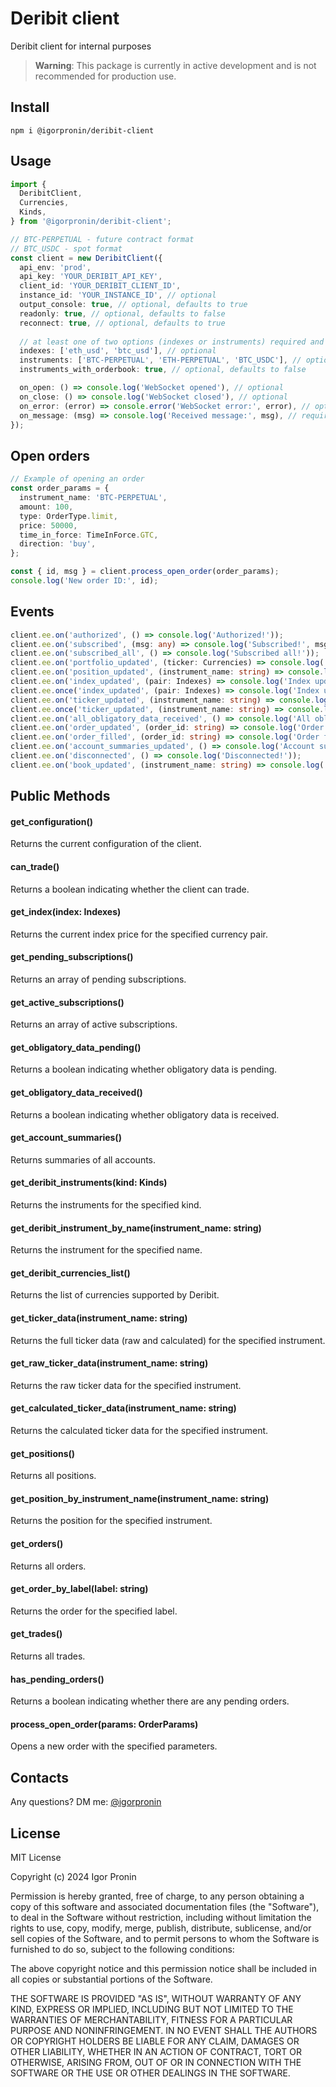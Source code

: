 # Deribit client

Deribit client for internal purposes

> **Warning**: This package is currently in active development and is not recommended for production use.

## Install

```npm i @igorpronin/deribit-client```

## Usage

```typescript
import {
  DeribitClient,
  Currencies,
  Kinds,
} from '@igorpronin/deribit-client';

// BTC-PERPETUAL - future contract format
// BTC_USDC - spot format
const client = new DeribitClient({
  api_env: 'prod',
  api_key: 'YOUR_DERIBIT_API_KEY',
  client_id: 'YOUR_DERIBIT_CLIENT_ID',
  instance_id: 'YOUR_INSTANCE_ID', // optional
  output_console: true, // optional, defaults to true
  readonly: true, // optional, defaults to false
  reconnect: true, // optional, defaults to true
  
  // at least one of two options (indexes or instruments) required and shouldn't be empty:
  indexes: ['eth_usd', 'btc_usd'], // optional
  instruments: ['BTC-PERPETUAL', 'ETH-PERPETUAL', 'BTC_USDC'], // optional
  instruments_with_orderbook: true, // optional, defaults to false

  on_open: () => console.log('WebSocket opened'), // optional
  on_close: () => console.log('WebSocket closed'), // optional
  on_error: (error) => console.error('WebSocket error:', error), // optional
  on_message: (msg) => console.log('Received message:', msg), // required
});
```

## Open orders

```typescript
// Example of opening an order
const order_params = {
  instrument_name: 'BTC-PERPETUAL',
  amount: 100,
  type: OrderType.limit,
  price: 50000,
  time_in_force: TimeInForce.GTC,
  direction: 'buy',
};

const { id, msg } = client.process_open_order(order_params);
console.log('New order ID:', id);
```

## Events

```typescript
client.ee.on('authorized', () => console.log('Authorized!'));  
client.ee.on('subscribed', (msg: any) => console.log('Subscribed!', msg));
client.ee.on('subscribed_all', () => console.log('Subscribed all!'));
client.ee.on('portfolio_updated', (ticker: Currencies) => console.log('Portfolio updated!', ticker));
client.ee.on('position_updated', (instrument_name: string) => console.log('Position updated!', instrument_name));
client.ee.on('index_updated', (pair: Indexes) => console.log('Index updated!', pair));
client.ee.once('index_updated', (pair: Indexes) => console.log('Index updated!', pair));
client.ee.on('ticker_updated', (instrument_name: string) => console.log('Ticker updated!', instrument_name));
client.ee.once('ticker_updated', (instrument_name: string) => console.log('Ticker updated!', instrument_name));
client.ee.on('all_obligatory_data_received', () => console.log('All obligatory data received!'));
client.ee.on('order_updated', (order_id: string) => console.log('Order updated!', order_id));
client.ee.on('order_filled', (order_id: string) => console.log('Order filled!', order_id));
client.ee.on('account_summaries_updated', () => console.log('Account summaries updated!'));
client.ee.on('disconnected', () => console.log('Disconnected!'));
client.ee.on('book_updated', (instrument_name: string) => console.log('Book updated!', instrument_name));
```

## Public Methods

#### get_configuration()
Returns the current configuration of the client.

#### can_trade()
Returns a boolean indicating whether the client can trade.

#### get_index(index: Indexes)
Returns the current index price for the specified currency pair.

#### get_pending_subscriptions()
Returns an array of pending subscriptions.

#### get_active_subscriptions()
Returns an array of active subscriptions.

#### get_obligatory_data_pending()
Returns a boolean indicating whether obligatory data is pending.

#### get_obligatory_data_received()
Returns a boolean indicating whether obligatory data is received.

#### get_account_summaries()
Returns summaries of all accounts.

#### get_deribit_instruments(kind: Kinds)
Returns the instruments for the specified kind.

#### get_deribit_instrument_by_name(instrument_name: string)
Returns the instrument for the specified name.

#### get_deribit_currencies_list()
Returns the list of currencies supported by Deribit.

#### get_ticker_data(instrument_name: string)
Returns the full ticker data (raw and calculated) for the specified instrument.

#### get_raw_ticker_data(instrument_name: string)
Returns the raw ticker data for the specified instrument.

#### get_calculated_ticker_data(instrument_name: string)
Returns the calculated ticker data for the specified instrument.

#### get_positions()
Returns all positions.

#### get_position_by_instrument_name(instrument_name: string)
Returns the position for the specified instrument.

#### get_orders()
Returns all orders.

#### get_order_by_label(label: string)
Returns the order for the specified label.

#### get_trades()
Returns all trades.

#### has_pending_orders()
Returns a boolean indicating whether there are any pending orders.

#### process_open_order(params: OrderParams)
Opens a new order with the specified parameters.

## Contacts

Any questions? DM me: [@igorpronin](https://t.me/igorpronin)

## License

MIT License

Copyright (c) 2024 Igor Pronin

Permission is hereby granted, free of charge, to any person obtaining a copy
of this software and associated documentation files (the "Software"), to deal
in the Software without restriction, including without limitation the rights
to use, copy, modify, merge, publish, distribute, sublicense, and/or sell
copies of the Software, and to permit persons to whom the Software is
furnished to do so, subject to the following conditions:

The above copyright notice and this permission notice shall be included in all
copies or substantial portions of the Software.

THE SOFTWARE IS PROVIDED "AS IS", WITHOUT WARRANTY OF ANY KIND, EXPRESS OR
IMPLIED, INCLUDING BUT NOT LIMITED TO THE WARRANTIES OF MERCHANTABILITY,
FITNESS FOR A PARTICULAR PURPOSE AND NONINFRINGEMENT. IN NO EVENT SHALL THE
AUTHORS OR COPYRIGHT HOLDERS BE LIABLE FOR ANY CLAIM, DAMAGES OR OTHER
LIABILITY, WHETHER IN AN ACTION OF CONTRACT, TORT OR OTHERWISE, ARISING FROM,
OUT OF OR IN CONNECTION WITH THE SOFTWARE OR THE USE OR OTHER DEALINGS IN THE
SOFTWARE.


